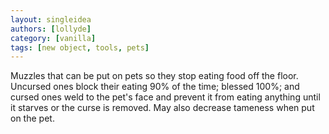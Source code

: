 ```yaml
---
layout: singleidea
authors: [lollyde]
category: [vanilla]
tags: [new object, tools, pets]
---
```

Muzzles that can be put on pets so they stop eating food off the floor. Uncursed ones block their eating 90% of the time; blessed 100%; and cursed ones weld to the pet's face and prevent it from eating anything until it starves or the curse is removed. May also decrease tameness when put on the pet.
